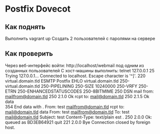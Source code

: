 # Postfix Dovecot

## Как поднять
Выполнить vagrant up
Создать 2 пользователей с паролями на сервере

## Как проверить
Через веб-интерфейс войти: http://localhost/webmail под одним из созданных пользователей
С хост-машины выполнить: 
telnet 127.0.0.1 25
Trying 127.0.0.1...
Connected to localhost.
Escape character is '^]'.
220 virtual.domain.tld ESMTP Postfix
EHLO virtual.domain.tld
250-virtual.domain.tld
250-PIPELINING
250-SIZE 10240000
250-VRFY
250-ETRN
250-ENHANCEDSTATUSCODES
250-8BITMIME
250 DSN
mail from: <mailfrom@domain.tld>
250 2.1.0 Ok
rcpt to: <mail@domain.tld>
250 2.1.5 Ok
data    
354 End data with <CR><LF>.<CR><LF>
From: test <mailfrom@domain.tld>
rcpt to: <mail@domain.tld>
data
From: test <mailfrom@domain.tld>
To: test <mail@domain.tld>
Subject: test
Content-Type: text/plain
est
.
250 2.0.0 Ok: queued as BD3EB64921
quit
221 2.0.0 Bye
Connection closed by foreign host.

